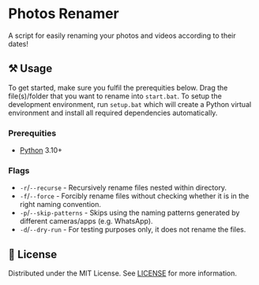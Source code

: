 # Photos Renamer

A script for easily renaming your photos and videos according to their dates!

## ⚒️ Usage

To get started, make sure you fulfil the prerequities below. Drag the file(s)/folder that you want to rename into `start.bat`. To setup the development environment, run `setup.bat` which will create a Python virtual environment and install all required dependencies automatically.

### Prerequities

- [Python](https://python.org) 3.10+

### Flags

- `-r`/`--recurse` - Recursively rename files nested within directory.
- `-f`/`--force` - Forcibly rename files without checking whether it is in the right naming convention.
- `-p`/`--skip-patterns` - Skips using the naming patterns generated by different cameras/apps (e.g. WhatsApp).
- `-d`/`--dry-run` - For testing purposes only, it does not rename the files.

## 📜 License

Distributed under the MIT License. See [LICENSE](LICENSE) for more information.